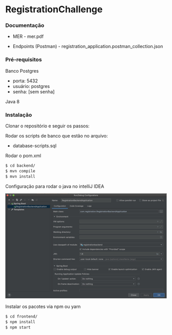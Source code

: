# RegistrationChallenge

### Documentação

* MER - mer.pdf

* Endpoints (Postman) - registration_application.postman_collection.json

### Pré-requisitos

Banco Postgres

* porta: 5432
* usuário: postgres
* senha: [sem senha]

Java 8

### Instalação

Clonar o repositório e seguir os passos:

Rodar os scripts de banco que estão no arquivo:

* database-scripts.sql

Rodar o pom.xml

```sh
$ cd backend/
$ mvn compile
$ mvn install
```

Configuração para rodar o java no intelliJ IDEA

![slide](img/intellij_config.jpeg)


Instalar os pacotes via npm ou yarn

```sh
$ cd frontend/
$ npm install
$ npm start
```

